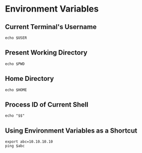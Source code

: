 # Environment Variables

## Current Terminal's Username

```text
echo $USER
```

## Present Working Directory

```text
echo $PWD
```

## Home Directory

```text
echo $HOME
```

## Process ID of Current Shell

```text
echo "$$"
```

## Using Environment Variables as a Shortcut

```text
export abc=10.10.10.10
ping $abc
```


